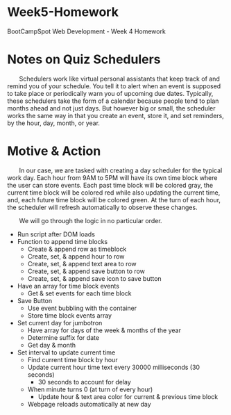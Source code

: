 # Week5-Homework
BootCampSpot Web Development - Week 4 Homework

# Notes on Quiz Schedulers
&nbsp;&nbsp;&nbsp;&nbsp;&nbsp;&nbsp; Schedulers work like virtual personal assistants
that keep track of and remind you of your schedule. You tell it to alert when an event
is supposed to take place or periodically warn you of upcoming due dates. Typically,
these schedulers take the form of a calendar because people tend to plan months ahead
and not just days. But however big or small, the scheduler works the same way in that
you create an event, store it, and set reminders, by the hour, day, month, or year. 

# Motive & Action
&nbsp;&nbsp;&nbsp;&nbsp;&nbsp;&nbsp; In our case, we are tasked with creating a day
scheduler for the typical work day. Each hour from 9AM to 5PM will have its own 
time block where the user can store events. Each past time block will be colored 
gray, the current time block will be colored red while also updating the current time,
and, each future time block will be colored green. At the turn of each hour, the 
scheduler will refresh automatically to observe these changes. 

&nbsp;&nbsp;&nbsp;&nbsp;&nbsp;&nbsp; We will go through the logic in no particular order.

* Run script after DOM loads
* Function to append time blocks
    - Create & append row as timeblock
    - Create, set, & append hour to row
    - Create, set, & append text area to row
    - Create, set, & append save button to row
    - Create, set, & append save icon to save button
* Have an array for time block events
    - Get & set events for each time block
* Save Button
    - Use event bubbling with the container
    - Store time block events array
* Set current day for jumbotron
    - Have array for days of the week & months of the year
    - Determine suffix for date
    - Get day & month
* Set interval to update current time
    - Find current time block by hour
    - Update current hour time text every 30000 milliseconds (30 seconds)
        - 30 seconds to account for delay
    - When minute turns 0 (at turn of every hour)
        - Update hour & text area color for current & previous time block
    - Webpage reloads automatically at new day